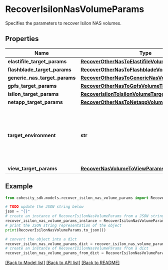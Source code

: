 # RecoverIsilonNasVolumeParams

Specifies the parameters to recover Isilon NAS volumes.

## Properties

Name | Type | Description | Notes
------------ | ------------- | ------------- | -------------
**elastifile_target_params** | [**RecoverOtherNasToElastifileVolumeTargetParams**](RecoverOtherNasToElastifileVolumeTargetParams.md) |  | [optional] 
**flashblade_target_params** | [**RecoverOtherNasToFlashbladeVolumeTargetParams**](RecoverOtherNasToFlashbladeVolumeTargetParams.md) |  | [optional] 
**generic_nas_target_params** | [**RecoverOtherNasToGenericNasVolumeTargetParams**](RecoverOtherNasToGenericNasVolumeTargetParams.md) |  | [optional] 
**gpfs_target_params** | [**RecoverOtherNasToGpfsVolumeTargetParams**](RecoverOtherNasToGpfsVolumeTargetParams.md) |  | [optional] 
**isilon_target_params** | [**RecoverIsilonToIsilonVolumeTargetParams**](RecoverIsilonToIsilonVolumeTargetParams.md) |  | [optional] 
**netapp_target_params** | [**RecoverOtherNasToNetappVolumeTargetParams**](RecoverOtherNasToNetappVolumeTargetParams.md) |  | [optional] 
**target_environment** | **str** | Specifies the environment of the recovery target. The corresponding params below must be filled out. | 
**view_target_params** | [**RecoverNasVolumeToViewParams**](RecoverNasVolumeToViewParams.md) |  | [optional] 

## Example

```python
from cohesity_sdk.models.recover_isilon_nas_volume_params import RecoverIsilonNasVolumeParams

# TODO update the JSON string below
json = "{}"
# create an instance of RecoverIsilonNasVolumeParams from a JSON string
recover_isilon_nas_volume_params_instance = RecoverIsilonNasVolumeParams.from_json(json)
# print the JSON string representation of the object
print(RecoverIsilonNasVolumeParams.to_json())

# convert the object into a dict
recover_isilon_nas_volume_params_dict = recover_isilon_nas_volume_params_instance.to_dict()
# create an instance of RecoverIsilonNasVolumeParams from a dict
recover_isilon_nas_volume_params_from_dict = RecoverIsilonNasVolumeParams.from_dict(recover_isilon_nas_volume_params_dict)
```
[[Back to Model list]](../README.md#documentation-for-models) [[Back to API list]](../README.md#documentation-for-api-endpoints) [[Back to README]](../README.md)


